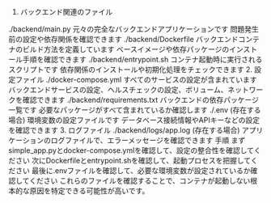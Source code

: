 1. バックエンド関連のファイル

./backend/main.py
元々の完全なバックエンドアプリケーションです
問題発生前の設定や依存関係を確認できます
./backend/Dockerfile
バックエンドコンテナのビルド方法を定義しています
ベースイメージや依存パッケージのインストール手順を確認できます
./backend/entrypoint.sh
コンテナ起動時に実行されるスクリプトです
依存関係のインストールや初期化処理をチェックできます
2. 設定ファイル
./docker-compose.yml
すべてのサービスの設定が含まれています
バックエンドサービスの設定、ヘルスチェックの設定、ボリューム、ネットワークを確認できます
./backend/requirements.txt
バックエンドの依存パッケージ一覧です
必要なパッケージがすべて含まれているか確認します
./.env (存在する場合)
環境変数の設定ファイルです
データベース接続情報やAPIキーなどの設定を確認できます
3. ログファイル
./backend/logs/app.log (存在する場合)
アプリケーションのログファイルで、エラーメッセージを確認できます
手順
まずsimple_app.pyとdocker-compose.ymlを確認して、設定の整合性を確認してください
次にDockerfileとentrypoint.shを確認して、起動プロセスを把握してください
最後に.envファイルを確認して、必要な環境変数が設定されているか確認してください
これらのファイルを確認することで、コンテナが起動しない根本的な原因を特定できる可能性が高いです。